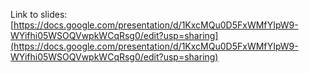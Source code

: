 Link to slides: [https://docs.google.com/presentation/d/1KxcMQu0D5FxWMfYIpW9-WYifhi05WSOQVwpkWCqRsg0/edit?usp=sharing](https://docs.google.com/presentation/d/1KxcMQu0D5FxWMfYIpW9-WYifhi05WSOQVwpkWCqRsg0/edit?usp=sharing)
